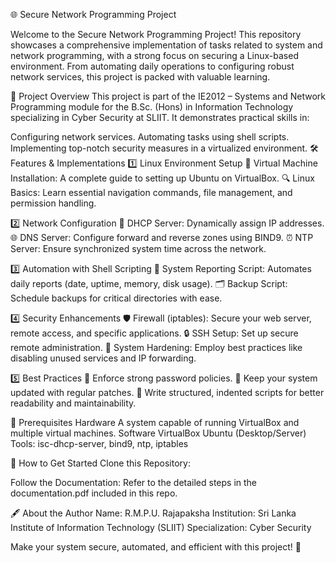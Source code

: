 
🌐 Secure Network Programming Project

Welcome to the Secure Network Programming Project!
This repository showcases a comprehensive implementation of tasks related to system and network programming, with a strong focus on securing a Linux-based environment. From automating daily operations to configuring robust network services, this project is packed with valuable learning.

📖 Project Overview
This project is part of the IE2012 – Systems and Network Programming module for the B.Sc. (Hons) in Information Technology specializing in Cyber Security at SLIIT. It demonstrates practical skills in:

Configuring network services.
Automating tasks using shell scripts.
Implementing top-notch security measures in a virtualized environment.
🛠️ Features & Implementations
1️⃣ Linux Environment Setup
🚀 Virtual Machine Installation: A complete guide to setting up Ubuntu on VirtualBox.
🔍 Linux Basics: Learn essential navigation commands, file management, and permission handling.

2️⃣ Network Configuration
📡 DHCP Server: Dynamically assign IP addresses.
🌐 DNS Server: Configure forward and reverse zones using BIND9.
⏰ NTP Server: Ensure synchronized system time across the network.

3️⃣ Automation with Shell Scripting
📝 System Reporting Script: Automates daily reports (date, uptime, memory, disk usage).
🗂️ Backup Script: Schedule backups for critical directories with ease.

4️⃣ Security Enhancements
🛡️ Firewall (iptables): Secure your web server, remote access, and specific applications.
🔒 SSH Setup: Set up secure remote administration.
🔧 System Hardening: Employ best practices like disabling unused services and IP forwarding.

5️⃣ Best Practices
🔑 Enforce strong password policies.
🔄 Keep your system updated with regular patches.
📂 Write structured, indented scripts for better readability and maintainability.

🔧 Prerequisites
Hardware
  A system capable of running VirtualBox and multiple virtual machines.
Software
  VirtualBox
  Ubuntu (Desktop/Server)
Tools: isc-dhcp-server, bind9, ntp, iptables

📜 How to Get Started
Clone this Repository:

Follow the Documentation:
Refer to the detailed steps in the documentation.pdf included in this repo.

🖋️ About the Author
Name: R.M.P.U. Rajapaksha
Institution: Sri Lanka Institute of Information Technology (SLIIT)
Specialization: Cyber Security


Make your system secure, automated, and efficient with this project! 🚀

